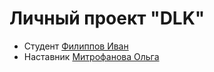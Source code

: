 # Личный проект "DLK"
* Студент [Филиппов Иван](http://t.me/orloffart)
* Наставник [Митрофанова Ольга](http://t.me/mitrofanovaoa)